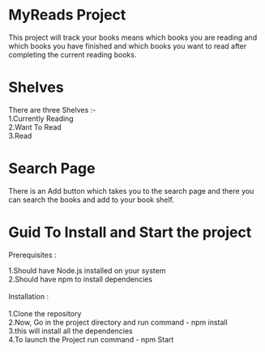 # MyReads Project

This project will track your books means which books you are reading and which books you have finished and which books you want to read after completing the current reading books.

# Shelves

There are three Shelves :-<br />
1.Currently Reading<br />
2.Want To Read<br />
3.Read<br />

# Search Page

There is an Add button which takes you to the search page and there you can search the books and add to your book shelf.

# Guid To Install and Start the project

Prerequisites :<br />

1.Should have Node.js installed on your system<br />
2.Should have npm to install dependencies<br />
<br />
Installation :<br />
<br />
1.Clone the repository<br />
2.Now, Go in the project directory and run command - npm install<br />
3.this will install all the dependencies<br />
4.To launch the Project run command - npm Start
